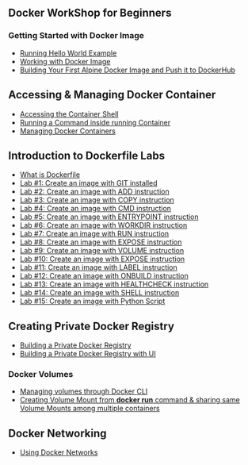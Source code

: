 ## Docker WorkShop for Beginners 

### Getting Started with Docker Image

- [Running Hello World Example](https://collabnix.github.io/dockerlabs/beginners/helloworld/)
- [Working with Docker Image](https://collabnix.github.io/dockerlabs/beginners/workingwithdockerimage.html) 
- [Building Your First Alpine Docker Image and Push it to DockerHub](https://collabnix.github.io/dockerlabs/beginners/building-your-first-alpine-container.html)



## Accessing & Managing Docker Container

- [Accessing the Container Shell](http://dockerlabs.collabnix.com/beginners/accessing-the-container.html)<br>
- [Running a Command inside running Container](http://dockerlabs.collabnix.com/beginners/running-command-inside-running-container.html)<br>
- [Managing Docker Containers](http://dockerlabs.collabnix.com/beginners/managing-containers.html)<br>

## Introduction to Dockerfile Labs

- [What is Dockerfile](https://github.com/collabnix/dockerlabs/blob/master/beginners/dockerfile/Writing-dockerfile.md#what-is-a-dockerfile)<br>
- [Lab #1: Create an image with GIT installed](https://github.com/collabnix/dockerlabs/blob/master/beginners/dockerfile/Writing-dockerfile.md)<br>
- [Lab #2: Create an image with ADD instruction]()<br>
- [Lab #3: Create an image with COPY instruction]()<br>
- [Lab #4: Create an image with CMD instruction]()<br>
- [Lab #5: Create an image with ENTRYPOINT instruction]()<br>
- [Lab #6: Create an image with WORKDIR instruction]()<br>
- [Lab #7: Create an image with RUN instruction]()<br>
- [Lab #8: Create an image with EXPOSE instruction]()<br>
- [Lab #9: Create an image with VOLUME instruction]()<br>
- [Lab #10: Create an image with EXPOSE instruction]()<br>
- [Lab #11: Create an image with LABEL instruction]()<br>
- [Lab #12: Create an image with ONBUILD instruction]()<br>
- [Lab #13: Create an image with HEALTHCHECK instruction]()<br>
- [Lab #14: Create an image with SHELL instruction]()<br>
- [Lab #15: Create an image with Python Script]()<br>


## Creating Private Docker Registry

- [Building a Private Docker Registry](https://collabnix.github.io/dockerlabs/beginners/build-private-docker-registry.html)
- [Building a Private Docker Registry with UI](https://collabnix.github.io/dockerlabs/beginners/portus.md)


### Docker Volumes

- [Managing volumes through Docker CLI](https://collabnix.github.io/dockerlabs/beginners/volume/managing-volumes-via-docker-cli.html)<br>
- [Creating Volume Mount from **docker run** command & sharing same Volume Mounts among multiple containers](https://collabnix.github.io/dockerlabs/beginners/volume/creating-volume-mount-from-dockercli.html)<br>

## Docker Networking

 - [Using Docker Networks](http://dockerlabs.collabnix.com/beginners/using-docker-network.html)<br>


